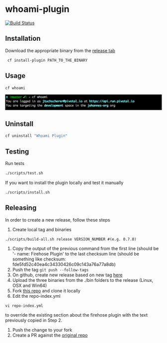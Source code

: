 # whoami-plugin

[![Build Status](https://travis-ci.org/jtuchscherer/whoami-plugin.svg?branch=master)](https://travis-ci.org/jtuchscherer/whoami-plugin)

## Installation
Download the appropriate binary from the [release tab](https://github.com/jtuchscherer/whoami-plugin/releases)
```bash
 cf install-plugin PATH_TO_THE_BINARY

```

## Usage
`cf whoami`

[![Sample Output](./docs/screenshot.png)](./docs/screenshot.png)

## Uninstall

```bash
cf uninstall "Whoami Plugin"
```

## Testing

Run tests
```bash
./scripts/test.sh
```

If you want to install the plugin locally and test it manually
```bash
./scripts/install.sh
```

## Releasing

In order to create a new release, follow these steps

1. Create local tag and binaries
  ```
  ./scripts/build-all.sh release VERSION_NUMBER #(e.g. 0.7.0)
  ```
1. Copy the output of the previous command from the first line (should be '- name: Firehose Plugin' to the last checksum line (should be something like checksum: fde5fd52c40ea4c34330426c09c143a76a77a8db)
1. Push the tag `git push --follow-tags`
1. On github, create new release based on new tag [here](https://github.com/cloudfoundry/firehose-plugin/releases/new)
1. Upload the three binaries from the ./bin folders to the release (Linux, OSX and Win64)
1. Fork [this repo](https://github.com/cloudfoundry-incubator/cli-plugin-repo) and clone it locally
1. Edit the repo-index.yml
  ```
  vi repo-index.yml
  ```
  to override the existing section about the firehose plugin with the text previously copied in Step 2.
1. Push the change to your fork
1. Create a PR against the [original repo](https://github.com/cloudfoundry-incubator/cli-plugin-repo/compare)

```
